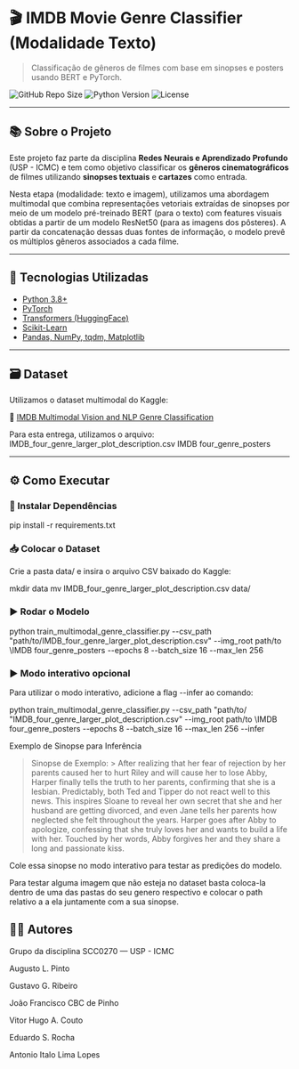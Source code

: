 # 🎬 IMDB Movie Genre Classifier (Modalidade Texto)

> Classificação de gêneros de filmes com base em sinopses e posters usando BERT e PyTorch.

![GitHub Repo Size](https://img.shields.io/github/repo-size/seuusuario/imdb-text-classification)
![Python Version](https://img.shields.io/badge/python-3.8+-blue.svg)
![License](https://img.shields.io/badge/license-MIT-green)

---

## 📚 Sobre o Projeto

Este projeto faz parte da disciplina **Redes Neurais e Aprendizado Profundo** (USP - ICMC) e tem como objetivo classificar os **gêneros cinematográficos** de filmes utilizando **sinopses textuais** e **cartazes** como entrada.

Nesta etapa (modalidade: texto e imagem), utilizamos uma abordagem multimodal que combina representações vetoriais extraídas de sinopses por meio de um modelo pré-treinado BERT (para o texto) com features visuais obtidas a partir de um modelo ResNet50 (para as imagens dos pôsteres). A partir da concatenação dessas duas fontes de informação, o modelo prevê os múltiplos gêneros associados a cada filme.

---

## 🧠 Tecnologias Utilizadas

- [Python 3.8+](https://www.python.org/)
- [PyTorch](https://pytorch.org/)
- [Transformers (HuggingFace)](https://huggingface.co/transformers/)
- [Scikit-Learn](https://scikit-learn.org/)
- [Pandas, NumPy, tqdm, Matplotlib](https://pandas.pydata.org/)

---

## 🗃️ Dataset

Utilizamos o dataset multimodal do Kaggle:

🎯 [IMDB Multimodal Vision and NLP Genre Classification](https://www.kaggle.com/datasets/zulkarnainsaurav/imdb-multimodal-vision-and-nlp-genre-classification)

Para esta  entrega, utilizamos  o arquivo:
    IMDB_four_genre_larger_plot_description.csv
    IMDB four_genre_posters

---

## ⚙️ Como Executar

### 🔧 Instalar Dependências

pip install -r requirements.txt

### 📥 Colocar o Dataset

Crie a pasta data/ e insira o arquivo CSV baixado do Kaggle:

mkdir data
mv IMDB_four_genre_larger_plot_description.csv data/


### ▶️ Rodar o Modelo

python train_multimodal_genre_classifier.py --csv_path "path/to/IMDB_four_genre_larger_plot_description.csv" --img_root path/to \IMDB four_genre_posters --epochs 8 --batch_size 16 --max_len 256

### ▶️ Modo interativo opcional

Para utilizar o modo interativo, adicione a flag --infer ao comando:

python train_multimodal_genre_classifier.py --csv_path "path/to/ "IMDB_four_genre_larger_plot_description.csv" --img_root path/to \IMDB four_genre_posters --epochs 8 --batch_size 16 --max_len 256 --infer

Exemplo de Sinopse para Inferência
> Sinopse de Exemplo: > After realizing that her fear of rejection by her parents caused her to hurt Riley and will cause her to lose Abby, Harper finally tells the truth to her parents, confirming that she is a lesbian. Predictably, both Ted and Tipper do not react well to this news. This inspires Sloane to reveal her own secret that she and her husband are getting divorced, and even Jane tells her parents how neglected she felt throughout the years. Harper goes after Abby to apologize, confessing that she truly loves her and wants to build a life with her. Touched by her words, Abby forgives her and they share a long and passionate kiss.

Cole essa sinopse no modo interativo para testar as predições do modelo.

Para testar alguma imagem que não esteja no dataset basta coloca-la dentro de uma das pastas do seu genero respectivo e colocar o path relativo a a ela juntamente com a sua sinopse.


## 🧑‍💻 Autores
Grupo da disciplina SCC0270 — USP - ICMC

Augusto L. Pinto

Gustavo G. Ribeiro

João Francisco CBC de Pinho

Vitor Hugo A. Couto

Eduardo S. Rocha

Antonio Italo Lima Lopes

